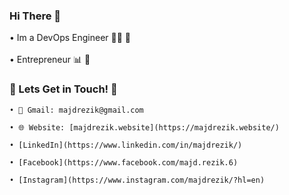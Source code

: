 ### Hi There 👋

   • Im a DevOps Engineer 👨‍💻 🚀 <br><br>
   • Entrepreneur 📊 📆 <br>

### 💬 Lets Get in Touch! 💬

    • 📩 Gmail: majdrezik@gmail.com 

    • 🌐 Website: [majdrezik.website](https://majdrezik.website/)

    • [LinkedIn](https://www.linkedin.com/in/majdrezik/)

    • [Facebook](https://www.facebook.com/majd.rezik.6)

    • [Instagram](https://www.instagram.com/majdrezik/?hl=en)
